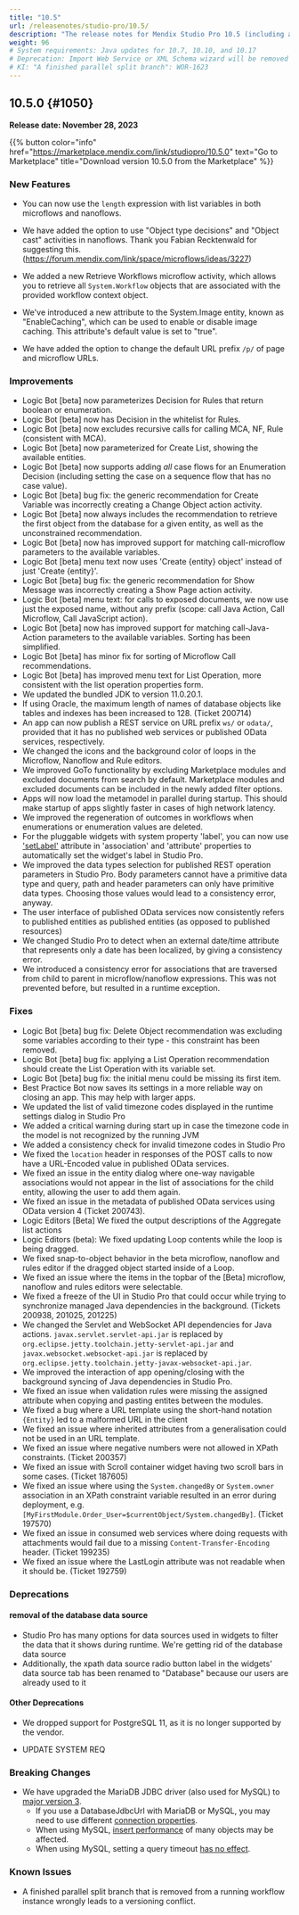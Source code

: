 ```yaml
---
title: "10.5"
url: /releasenotes/studio-pro/10.5/
description: "The release notes for Mendix Studio Pro 10.5 (including all patches) with details on new features, bug fixes, and known issues."
weight: 96
# System requirements: Java updates for 10.7, 10.10, and 10.17
# Deprecation: Import Web Service or XML Schema wizard will be removed in 10.6
# KI: "A finished parallel split branch": WOR-1623
---
```


## 10.5.0 {#1050} 

**Release date: November 28, 2023**

{{% button color="info" href="https://marketplace.mendix.com/link/studiopro/10.5.0" text="Go to Marketplace" title="Download version 10.5.0 from the Marketplace" %}}

### New Features
    
* You can now use the `length` expression with list variables in both microflows and nanoflows.
* We have added the option to use "Object type decisions" and "Object cast" activities in nanoflows. Thank you Fabian Recktenwald for suggesting this. (https://forum.mendix.com/link/space/microflows/ideas/3227)

* We added a new Retrieve Workflows microflow activity, which allows you to retrieve  all `System.Workflow` objects that are associated with the provided workflow context object.

* We've introduced a new attribute to the System.Image entity, known as "EnableCaching", which can be used to enable or disable image caching. This attribute's default value is set to "true".
* We have added the option to change the default URL prefix `/p/` of page and microflow URLs.

### Improvements
    
* Logic Bot [beta] now parameterizes Decision for Rules that return boolean or enumeration.
* Logic Bot [beta] now has Decision in the whitelist for Rules.
* Logic Bot [beta] now excludes recursive calls for calling MCA, NF, Rule (consistent with MCA).
* Logic Bot [beta] now parameterized for Create List, showing the available entities.
* Logic Bot [beta] now supports adding *all* case flows for an Enumeration Decision (including setting the case on a sequence flow that has no case value).
* Logic Bot [beta] bug fix: the generic recommendation for Create Variable was incorrectly creating a Change Object action activity.
* Logic Bot [beta] now always includes the recommendation to retrieve the first object from the database for a given entity, as well as the unconstrained recommendation.
* Logic Bot [beta] now has improved support for matching call-microflow parameters to the available variables.
* Logic Bot [beta] menu text now uses 'Create {entity} object' instead of just 'Create {entity}'.
* Logic Bot [beta] bug fix: the generic recommendation for Show Message was incorrectly creating a Show Page action activity.
* Logic Bot [beta] menu text: for calls to exposed documents, we now use just the exposed name, without any prefix (scope: call Java Action, Call Microflow, Call JavaScript action).
* Logic Bot [beta] now has improved support for matching call-Java-Action parameters to the available variables. Sorting has been simplified.
* Logic Bot [beta] has minor fix for sorting of Microflow Call recommendations.
* Logic Bot [beta] has improved menu text for List Operation, more consistent with the list operation properties form.
* We updated the bundled JDK to version 11.0.20.1.
* If using Oracle, the maximum length of names of database objects like tables and indexes has been increased to 128. (Ticket 200714)
* An app can now publish a REST service on URL prefix `ws/` or `odata/`, provided that it has no published web services or published OData services, respectively.
* We changed the icons and the background color of loops in the Microflow, Nanoflow and Rule editors.
* We improved GoTo functionality by excluding Marketplace modules and excluded documents from search by default. Marketplace modules and excluded documents can be included in the newly added filter options.
* Apps will now load the metamodel in parallel during startup. This should make startup of apps slightly faster in cases of high network latency.
* We improved the regeneration of outcomes in workflows when enumerations or enumeration values are deleted.
* For the pluggable widgets with system property 'label', you can now use ['setLabel'](https://docs.mendix.com/apidocs-mxsdk/apidocs/pluggable-widgets-property-types/#setLabel) attribute in 'association' and 'attribute' properties to automatically set the widget's label in Studio Pro.
* We improved the data types selection for published REST operation parameters in Studio Pro. Body parameters cannot have a primitive data type and query, path and header parameters can only have primitive data types. Choosing those values would lead to a consistency error, anyway.
* The user interface of published OData services now consistently refers to published entities as published entities (as opposed to published resources)
* We changed Studio Pro to detect when an external date/time attribute that represents only a date has been localized, by giving a consistency error.
* We introduced a consistency error for associations that are traversed from child to parent in microflow/nanoflow expressions. This was not prevented before, but resulted in a runtime exception.

### Fixes
    
* Logic Bot [beta] bug fix: Delete Object recommendation was excluding some variables according to their type - this constraint has been removed.
* Logic Bot [beta] bug fix: applying a List Operation recommendation should create the List Operation with its variable set.
* Logic Bot [beta] bug fix: the initial menu could be missing its first item.
* Best Practice Bot now saves its settings in a more reliable way on closing an app. This may help with larger apps.
* We updated the list of valid timezone codes displayed in the runtime settings dialog in Studio Pro
* We added a critical warning during start up in case the timezone code in the model is not recognized by the running JVM
* We added a consistency check for invalid timezone codes in Studio Pro
* We fixed the `location` header in responses of the POST calls to now have a URL-Encoded value in published OData services.
* We fixed an issue in the entity dialog where one-way navigable associations would not appear in the list of associations for the child entity, allowing the user to add them again.
* We fixed an issue in the metadata of published OData services using OData version 4 (Ticket 200743).
* Logic Editors [Beta] We fixed the output descriptions of the Aggregate list actions
* Logic Editors (beta): We fixed updating Loop contents while the loop is being dragged.
* We fixed snap-to-object behavior in the beta microflow, nanoflow and rules editor if the dragged object started inside of a Loop.
* We fixed an issue where the items in the topbar of the [Beta] microflow, nanoflow and rules editors were selectable.
* We fixed a freeze of the UI in Studio Pro that could occur while trying to synchronize managed Java dependencies in the background. (Tickets 200938, 201025, 201225)
* We changed the Servlet and WebSocket API dependencies for Java actions. `javax.servlet.servlet-api.jar` is replaced by `org.eclipse.jetty.toolchain.jetty-servlet-api.jar` and `javax.websocket.websocket-api.jar` is replaced by `org.eclipse.jetty.toolchain.jetty-javax-websocket-api.jar`.
* We improved the interaction of app opening/closing with the background syncing of Java dependencies in Studio Pro.
* We fixed an issue when validation rules were missing the assigned attribute when copying and pasting entites between the modules.
* We fixed a bug where a URL template using the short-hand notation `{Entity}` led to a malformed URL in the client
* We fixed an issue where inherited attributes from a generalisation could not be used in an URL template.
* We fixed an issue where negative numbers were not allowed in XPath constraints. (Ticket 200357)
* We fixed an issue with Scroll container widget having two scroll bars in some cases. (Ticket 187605)
* We fixed an issue where using the `System.changedBy` or `System.owner` association in an XPath constraint variable resulted in an error during deployment, e.g. `[MyFirstModule.Order_User=$currentObject/System.changedBy]`. (Ticket 197570)
* We fixed an issue in consumed web services where doing requests with attachments would fail due to a missing `Content-Transfer-Encoding` header. (Ticket 199235)
* We fixed an issue where the LastLogin attribute was not readable when it should be. (Ticket 192759)

### Deprecations
    
#### removal of the database data source
            
* Studio Pro has many options for data sources used in widgets to filter the data that it shows during runtime. We're getting rid of the database data source 
* Additionally, the xpath data source radio button label in the widgets' data source tab has been renamed to "Database" because our users are already used to it

#### Other Deprecations
            
* We dropped support for PostgreSQL 11, as it is no longer supported by the vendor.
- UPDATE SYSTEM REQ

### Breaking Changes
    
* We have upgraded the MariaDB JDBC driver (also used for MySQL) to [major version 3](https://mariadb.com/kb/en/about-mariadb-connector-j/). 
    * If you use a DatabaseJdbcUrl with MariaDB or MySQL, you may need to use different [connection properties](https://mariadb.com/kb/en/about-mariadb-connector-j/#connection-strings).
    * When using MySQL, [insert performance](https://jira.mariadb.org/browse/CONJ-1077) of many objects may be affected.
    * When using MySQL, setting a query timeout [has no effect](https://jira.mariadb.org/browse/CONJ-1107).

### Known Issues

* A finished parallel split branch that is removed from a running workflow instance wrongly leads to a versioning conflict.
